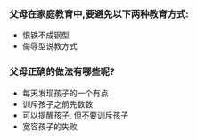 ### 父母在家庭教育中,要避免以下两种教育方式:

- 恨铁不成钢型
- 侮辱型说教方式

### 父母正确的做法有哪些呢?
- 每天发现孩子的一个有点
- 训斥孩子之前先数数
- 可以提醒孩子, 但不要训斥孩子
- 宽容孩子的失败
